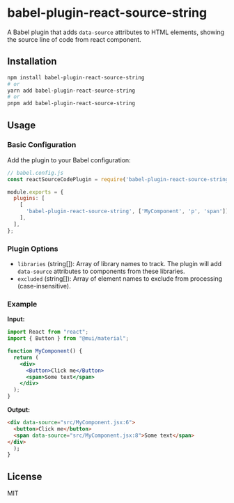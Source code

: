 # babel-plugin-react-source-string

A Babel plugin that adds `data-source` attributes to HTML elements, showing the source line of code from react component.

## Installation

```bash
npm install babel-plugin-react-source-string
# or
yarn add babel-plugin-react-source-string
# or
pnpm add babel-plugin-react-source-string
```

## Usage

### Basic Configuration

Add the plugin to your Babel configuration:

```javascript
// babel.config.js
const reactSourceCodePlugin = require('babel-plugin-react-source-string');

module.exports = {
  plugins: [
    [
      'babel-plugin-react-source-string', ['MyComponent', 'p', 'span']),
    ],
  ],
};
```

### Plugin Options

- `libraries` (string[]): Array of library names to track. The plugin will add `data-source` attributes to components from these libraries.
- `excluded` (string[]): Array of element names to exclude from processing (case-insensitive).

### Example

**Input:**

```jsx
import React from "react";
import { Button } from "@mui/material";

function MyComponent() {
  return (
    <div>
      <Button>Click me</Button>
      <span>Some text</span>
    </div>
  );
}
```

**Output:**

```html
<div data-source="src/MyComponent.jsx:6">
  <button>Click me</button>
  <span data-source="src/MyComponent.jsx:8">Some text</span>
</div>
  );
}
```

## License

MIT
